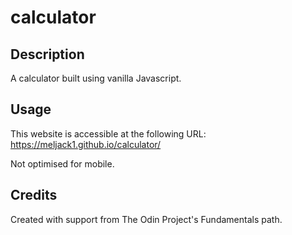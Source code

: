 # calculator

## Description
A calculator built using vanilla Javascript.

## Usage
This website is accessible at the following URL: 
https://meljack1.github.io/calculator/

Not optimised for mobile. 


## Credits
Created with support from The Odin Project's Fundamentals path. 
